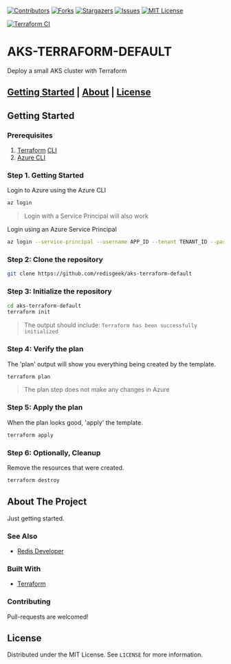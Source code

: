 [![Contributors][contributors-shield]][contributors-url]
[![Forks][forks-shield]][forks-url]
[![Stargazers][stars-shield]][stars-url]
[![Issues][issues-shield]][issues-url]
[![MIT License][license-shield]][license-url]

[![Terraform CI](https://github.com/redisgeek/aks-terraform-default/actions/workflows/terraform-ci.yml/badge.svg?branch=main)](https://github.com/redisgeek/aks-terraform-default/actions/workflows/terraform-ci.yml)

# AKS-TERRAFORM-DEFAULT

Deploy a small AKS cluster with Terraform

## [Getting Started](#getting-started) | [About](#about-the-project) | [License](#license)

## Getting Started

### Prerequisites

1.  [Terraform](https://terraform.io]) [CLI](https://terraform.io/downloads.html)
2.  [Azure CLI](https://docs.microsoft.com/en-us/cli/azure/install-azure-cli)

### Step 1. Getting Started

Login to Azure using the Azure CLI

```bash
az login
```
>Login with a Service Principal will also work

Login using an Azure Service Principal

```bash
az login --service-principal --username APP_ID --tenant TENANT_ID --password [password || /path/to/cert]
```

### Step 2: Clone the repository

```bash
git clone https://github.com/redisgeek/aks-terraform-default
```

### Step 3: Initialize the repository

```bash
cd aks-terraform-default
terraform init
```
>The output should include: ```Terraform has been successfully initialized```


### Step 4: Verify the plan

The 'plan' output will show you everything being created by the template.

```bash
terraform plan
```
>The plan step does not make any changes in Azure


### Step 5: Apply the plan

When the plan looks good, 'apply' the template.

```bash
terraform apply
```

### Step 6: Optionally, Cleanup

Remove the resources that were created.

```bash
terraform destroy
```

## About The Project

Just getting started.

### See Also

* [Redis Developer](https://developer.redislabs.com/create/azure/)

### Built With

* [Terraform](https://terraform.io)

### Contributing

Pull-requests are welcomed!

## License

Distributed under the MIT License. See `LICENSE` for more information.

[contributors-shield]: https://img.shields.io/github/contributors/redisgeek/aks-terraform-default.svg?style=for-the-badge
[contributors-url]: https://github.com/redisgeek/aks-terraform-default/graphs/contributors
[forks-shield]: https://img.shields.io/github/forks/redisgeek/aks-terraform-default.svg?style=for-the-badge
[forks-url]: https://github.com/redisgeek/aks-terraform-default/network/members
[stars-shield]: https://img.shields.io/github/stars/redisgeek/aks-terraform-default.svg?style=for-the-badge
[stars-url]: https://github.com/redisgeek/aks-terraform-default/stargazers
[issues-shield]: https://img.shields.io/github/issues/redisgeek/aks-terraform-default.svg?style=for-the-badge
[issues-url]: https://github.com/redisgeek/aks-terraform-default/issues
[license-shield]: https://img.shields.io/github/license/redisgeek/aks-terraform-default.svg?style=for-the-badge
[license-url]: https://github.com/redisgeek/aks-terraform-default/blob/main/LICENSE
